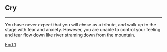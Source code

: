 ## Cry
---
You have never expect that you will chose as a tribute, and walk up to the stage with fear and anxiety. However, you are unable to control your feeling and tear flow down like river straming down from the mountain.

[End 1](../endings/end-1.md)